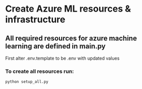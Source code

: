 # Create Azure ML resources & infrastructure

## All required resources for azure machine learning are defined in __main__.py

First alter .env.template to be .env with updated values

### To create all resources run:
```
python setup_all.py
```
